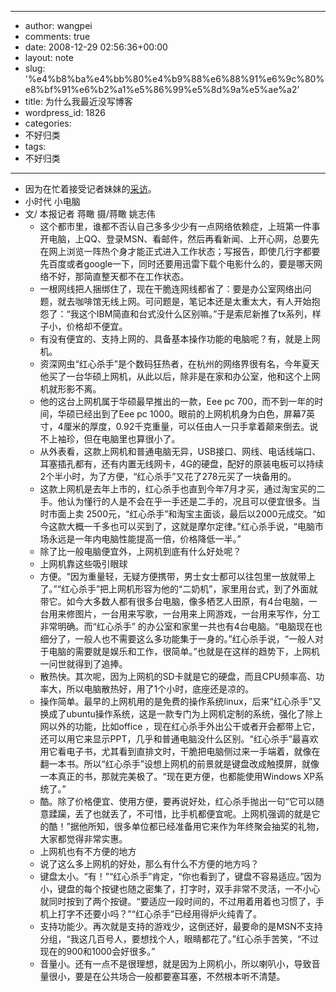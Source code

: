 - --
- author: wangpei
- comments: true
- date: 2008-12-29 02:56:36+00:00
- layout: note
- slug: '%e4%b8%ba%e4%bb%80%e4%b9%88%e6%88%91%e6%9c%80%e8%bf%91%e6%b2%a1%e5%86%99%e5%8d%9a%e5%ae%a2'
- title: 为什么我最近没写博客
- wordpress_id: 1826
- categories:
- 不好归类
- tags:
- 不好归类
- --
- 因为在忙着接受记者妹妹的[采访](http://csjr.zjol.com.cn/html/2008-12/26/content_4289492.htm)。
- 小时代 小电脑
- 文/ 本报记者 蒋瞰 摄/蒋瞰 姚志伟
    - 这个都市里，谁都不否认自己多多少少有一点网络依赖症，上班第一件事开电脑，上QQ、登录MSN、看邮件，然后再看新闻、上开心网，总要先在网上浏览一阵热个身才能正式进入工作状态；写报告，即使几行字都要先百度或者google一下，同时还要用迅雷下载个电影什么的，要是哪天网络不好，那简直整天都不在工作状态。
    - 一根网线把人捆绑住了，现在干脆连网线都省了：要是办公室网络出问题，就去咖啡馆无线上网。可问题是，笔记本还是太重太大，有人开始抱怨了：“我这个IBM简直和台式没什么区别嘛。”于是索尼新推了tx系列，样子小，价格却不便宜。
    - 有没有便宜的、支持上网的、具备基本操作功能的电脑呢？有，就是上网机。
    - 资深网虫“红心杀手”是个数码狂热者，在杭州的网络界很有名，今年夏天他买了一台华硕上网机，从此以后，除非是在家和办公室，他和这个上网机就形影不离。
    - 他的这台上网机属于华硕最早推出的一款，Eee pc 700，而不到一年的时间，华硕已经出到了Eee pc 1000。眼前的上网机机身为白色，屏幕7英寸，4厘米的厚度，0.92千克重量，可以任由人一只手拿着颠来倒去。说不上袖珍，但在电脑里也算很小了。
    - 从外表看，这款上网机和普通电脑无异，USB接口、网线、电话线端口、耳塞插孔都有，还有内置无线网卡，4G的硬盘，配好的原装电板可以持续2个半小时，为了方便，“红心杀手”又花了278元买了一块备用的。
    - 这款上网机是去年上市的，红心杀手也直到今年7月才买，通过淘宝买的二手。他认为懂行的人是不会在乎一手还是二手的，况且可以便宜很多。当时市面上卖 2500元，“红心杀手”和淘宝主面谈，最后以2000元成交。“如今这款大概一千多也可以买到了，这就是摩尔定律。”红心杀手说，“电脑市场永远是一年内电脑性能提高一倍，价格降低一半。”
    - 除了比一般电脑便宜外，上网机到底有什么好处呢？
    - 上网机靠这些吸引眼球
    - 方便。“因为重量轻，无疑方便携带，男士女士都可以往包里一放就带上了。”“红心杀手”把上网机形容为他的“二奶机”，家里用台式，到了外面就带它。如今大多数人都有很多台电脑，像多栖艺人田原，有4台电脑，一台用来修图片，一台用来写歌，一台用来上网游戏，一台用来写作，分工非常明确。而“红心杀手” 的办公室和家里一共也有4台电脑。“电脑现在也细分了，一般人也不需要这么多功能集于一身的。”红心杀手说，“一般人对于电脑的需要就是娱乐和工作，很简单。”也就是在这样的趋势下，上网机一问世就得到了追捧。
    - 散热快。其次呢，因为上网机的SD卡就是它的硬盘，而且CPU频率高、功率大，所以电脑散热好，用了1个小时，底座还是凉的。
    - 操作简单。最早的上网机用的是免费的操作系统linux，后来“红心杀手”又换成了ubuntu操作系统，这是一款专门为上网机定制的系统，强化了除上网以外的功能，比如office ，现在红心杀手外出公干或者开会都带上它，还可以用它来显示PPT，几乎和普通电脑没什么区别。“红心杀手”最喜欢用它看电子书，尤其看到直排文时，干脆把电脑侧过来一手端着，就像在翻一本书。所以“红心杀手”设想上网机的前景就是键盘改成触摸屏，就像一本真正的书，那就完美极了。“现在更方便，也都能使用Windows XP系统了。”
    - 酷。除了价格便宜、使用方便，要再说好处，红心杀手抛出一句“它可以随意蹂躏，丢了也就丢了，不可惜，比手机都便宜呢。上网机强调的就是它的酷！”据他所知，很多单位都已经准备用它来作为年终聚会抽奖的礼物，大家都觉得非常实惠。
    - 上网机也有不方便的地方
    - 说了这么多上网机的好处，那么有什么不方便的地方吗？
    - 键盘太小。“有！”“红心杀手”肯定，“你也看到了，键盘不容易适应。”因为小，键盘的每个按键也随之密集了，打字时，双手非常不灵活，一不小心就同时按到了两个按键。“要适应一段时间的，不过用着用着也习惯了，手机上打字不还要小吗？”“红心杀手”已经用得炉火纯青了。
    - 支持功能少。再次就是支持的游戏少，这倒还好，最要命的是MSN不支持分组，“我这几百号人，要想找个人，眼睛都花了。”红心杀手苦笑，“不过现在的900和1000会好很多。”
    - 音量小。还有一点不是很理想，就是因为上网机小，所以喇叭小，导致音量很小，要是在公共场合一般都要塞耳塞，不然根本听不清楚。
